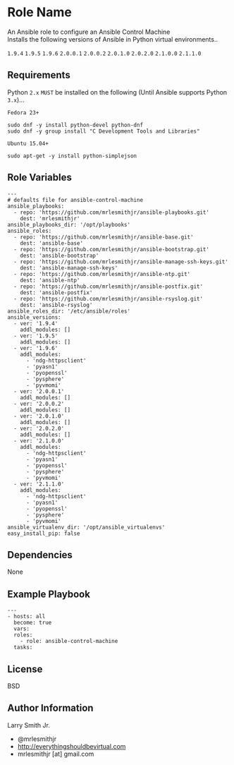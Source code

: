 Role Name
=========

An Ansible role to configure an Ansible Control Machine  
Installs the following versions of Ansible in Python virtual environments..

`1.9.4`
`1.9.5`
`1.9.6`
`2.0.0.1`
`2.0.0.2`
`2.0.1.0`
`2.0.2.0`
`2.1.0.0`
`2.1.1.0`

Requirements
------------

Python `2.x` `MUST` be installed on the following (Until Ansible supports Python `3.x`)...

`Fedora 23+`
```
sudo dnf -y install python-devel python-dnf
sudo dnf -y group install "C Development Tools and Libraries"
```

`Ubuntu 15.04+`
```
sudo apt-get -y install python-simplejson
```

Role Variables
--------------

```
---
# defaults file for ansible-control-machine
ansible_playbooks:
  - repo: 'https://github.com/mrlesmithjr/ansible-playbooks.git'
    dest: 'mrlesmithjr'
ansible_playbooks_dir: '/opt/playbooks'
ansible_roles:
  - repo: 'https://github.com/mrlesmithjr/ansible-base.git'
    dest: 'ansible-base'
  - repo: 'https://github.com/mrlesmithjr/ansible-bootstrap.git'
    dest: 'ansible-bootstrap'
  - repo: 'https://github.com/mrlesmithjr/ansible-manage-ssh-keys.git'
    dest: 'ansible-manage-ssh-keys'
  - repo: 'https://github.com/mrlesmithjr/ansible-ntp.git'
    dest: 'ansible-ntp'
  - repo: 'https://github.com/mrlesmithjr/ansible-postfix.git'
    dest: 'ansible-postfix'
  - repo: 'https://github.com/mrlesmithjr/ansible-rsyslog.git'
    dest: 'ansible-rsyslog'
ansible_roles_dir: '/etc/ansible/roles'
ansible_versions:
  - ver: '1.9.4'
    addl_modules: []
  - ver: '1.9.5'
    addl_modules: []
  - ver: '1.9.6'
    addl_modules:
      - 'ndg-httpsclient'
      - 'pyasn1'
      - 'pyopenssl'
      - 'pysphere'
      - 'pyvmomi'
  - ver: '2.0.0.1'
    addl_modules: []
  - ver: '2.0.0.2'
    addl_modules: []
  - ver: '2.0.1.0'
    addl_modules: []
  - ver: '2.0.2.0'
    addl_modules: []
  - ver: '2.1.0.0'
    addl_modules:
      - 'ndg-httpsclient'
      - 'pyasn1'
      - 'pyopenssl'
      - 'pysphere'
      - 'pyvmomi'
  - ver: '2.1.1.0'
    addl_modules:
      - 'ndg-httpsclient'
      - 'pyasn1'
      - 'pyopenssl'
      - 'pysphere'
      - 'pyvmomi'
ansible_virtualenv_dir: '/opt/ansible_virtualenvs'
easy_install_pip: false
```
Dependencies
------------

None

Example Playbook
----------------

```
---
- hosts: all
  become: true
  vars:
  roles:
    - role: ansible-control-machine
  tasks:
```

License
-------

BSD

Author Information
------------------

Larry Smith Jr.
- @mrlesmithjr
- http://everythingshouldbevirtual.com
- mrlesmithjr [at] gmail.com
